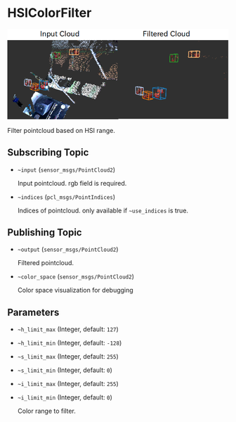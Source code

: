 # HSIColorFilter
![](images/hsi_color_filter.png)

Filter pointcloud based on HSI range.

## Subscribing Topic
* `~input` (`sensor_msgs/PointCloud2`)

  Input pointcloud. rgb field is required.

* `~indices` (`pcl_msgs/PointIndices`)

  Indices of pointcloud. only available if `~use_indices` is true.

## Publishing Topic
* `~output` (`sensor_msgs/PointCloud2`)

  Filtered pointcloud.

* `~color_space` (`sensor_msgs/PointCloud2`)

  Color space visualization for debugging

## Parameters
* `~h_limit_max` (Integer, default: `127`)
* `~h_limit_min` (Integer, default: `-128`)
* `~s_limit_max` (Integer, default: `255`)
* `~s_limit_min` (Integer, default: `0`)
* `~i_limit_max` (Integer, default: `255`)
* `~i_limit_min` (Integer, default: `0`)

   Color range to filter.
